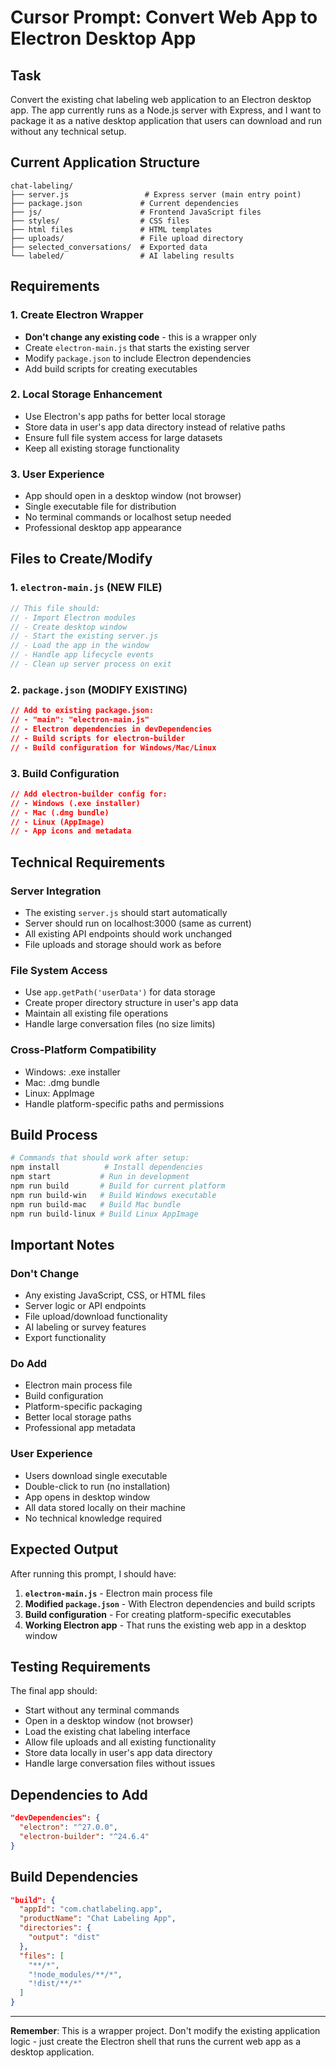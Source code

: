 # Cursor Prompt: Convert Web App to Electron Desktop App

## Task
Convert the existing chat labeling web application to an Electron desktop app. The app currently runs as a Node.js server with Express, and I want to package it as a native desktop application that users can download and run without any technical setup.

## Current Application Structure
```
chat-labeling/
├── server.js                 # Express server (main entry point)
├── package.json             # Current dependencies
├── js/                      # Frontend JavaScript files
├── styles/                  # CSS files
├── html files               # HTML templates
├── uploads/                 # File upload directory
├── selected_conversations/  # Exported data
└── labeled/                 # AI labeling results
```

## Requirements

### 1. Create Electron Wrapper
- **Don't change any existing code** - this is a wrapper only
- Create `electron-main.js` that starts the existing server
- Modify `package.json` to include Electron dependencies
- Add build scripts for creating executables

### 2. Local Storage Enhancement
- Use Electron's app paths for better local storage
- Store data in user's app data directory instead of relative paths
- Ensure full file system access for large datasets
- Keep all existing storage functionality

### 3. User Experience
- App should open in a desktop window (not browser)
- Single executable file for distribution
- No terminal commands or localhost setup needed
- Professional desktop app appearance

## Files to Create/Modify

### 1. `electron-main.js` (NEW FILE)
```javascript
// This file should:
// - Import Electron modules
// - Create desktop window
// - Start the existing server.js
// - Load the app in the window
// - Handle app lifecycle events
// - Clean up server process on exit
```

### 2. `package.json` (MODIFY EXISTING)
```json
// Add to existing package.json:
// - "main": "electron-main.js"
// - Electron dependencies in devDependencies
// - Build scripts for electron-builder
// - Build configuration for Windows/Mac/Linux
```

### 3. Build Configuration
```json
// Add electron-builder config for:
// - Windows (.exe installer)
// - Mac (.dmg bundle)
// - Linux (AppImage)
// - App icons and metadata
```

## Technical Requirements

### Server Integration
- The existing `server.js` should start automatically
- Server should run on localhost:3000 (same as current)
- All existing API endpoints should work unchanged
- File uploads and storage should work as before

### File System Access
- Use `app.getPath('userData')` for data storage
- Create proper directory structure in user's app data
- Maintain all existing file operations
- Handle large conversation files (no size limits)

### Cross-Platform Compatibility
- Windows: .exe installer
- Mac: .dmg bundle  
- Linux: AppImage
- Handle platform-specific paths and permissions

## Build Process
```bash
# Commands that should work after setup:
npm install          # Install dependencies
npm start           # Run in development
npm run build       # Build for current platform
npm run build-win   # Build Windows executable
npm run build-mac   # Build Mac bundle
npm run build-linux # Build Linux AppImage
```

## Important Notes

### Don't Change
- Any existing JavaScript, CSS, or HTML files
- Server logic or API endpoints
- File upload/download functionality
- AI labeling or survey features
- Export functionality

### Do Add
- Electron main process file
- Build configuration
- Platform-specific packaging
- Better local storage paths
- Professional app metadata

### User Experience
- Users download single executable
- Double-click to run (no installation)
- App opens in desktop window
- All data stored locally on their machine
- No technical knowledge required

## Expected Output

After running this prompt, I should have:

1. **`electron-main.js`** - Electron main process file
2. **Modified `package.json`** - With Electron dependencies and build scripts
3. **Build configuration** - For creating platform-specific executables
4. **Working Electron app** - That runs the existing web app in a desktop window

## Testing Requirements

The final app should:
- Start without any terminal commands
- Open in a desktop window (not browser)
- Load the existing chat labeling interface
- Allow file uploads and all existing functionality
- Store data locally in user's app data directory
- Handle large conversation files without issues

## Dependencies to Add

```json
"devDependencies": {
  "electron": "^27.0.0",
  "electron-builder": "^24.6.4"
}
```

## Build Dependencies

```json
"build": {
  "appId": "com.chatlabeling.app",
  "productName": "Chat Labeling App",
  "directories": {
    "output": "dist"
  },
  "files": [
    "**/*",
    "!node_modules/**/*",
    "!dist/**/*"
  ]
}
```

---

**Remember**: This is a wrapper project. Don't modify the existing application logic - just create the Electron shell that runs the current web app as a desktop application.
